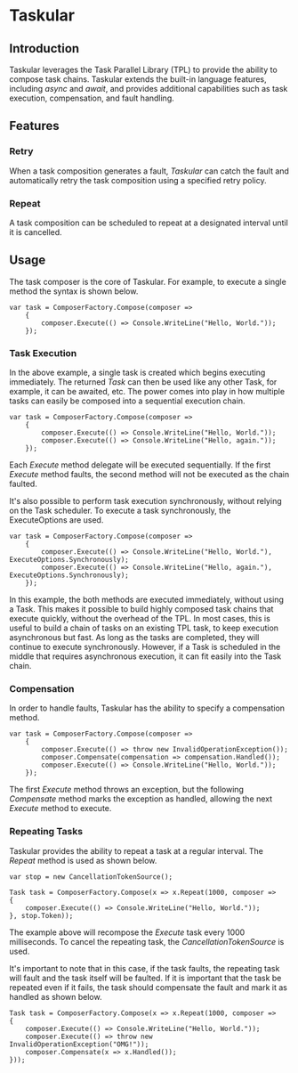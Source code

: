 # Taskular

## Introduction

Taskular leverages the Task Parallel Library (TPL) to provide the ability to compose task chains. Taskular extends the built-in language features, including _async_ and _await_, and provides additional capabilities such as task execution, compensation, and fault handling.

## Features

### Retry

When a task composition generates a fault, _Taskular_ can catch the fault and automatically retry the task composition using a specified retry policy. 

### Repeat

A task composition can be scheduled to repeat at a designated interval until it is cancelled.

## Usage

The task composer is the core of Taskular. For example, to execute a single method the syntax is shown below.

	var task = ComposerFactory.Compose(composer =>
		{
			composer.Execute(() => Console.WriteLine("Hello, World."));
		});

### Task Execution

In the above example, a single task is created which begins executing immediately. The returned _Task_ can then be used like any other Task, for example, it can be awaited, etc. The power comes into play in how multiple tasks can easily be composed into a sequential execution chain.

    var task = ComposerFactory.Compose(composer =>
        {
            composer.Execute(() => Console.WriteLine("Hello, World."));
            composer.Execute(() => Console.WriteLine("Hello, again."));
        });

Each _Execute_ method delegate will be executed sequentially. If the first _Execute_ method faults, the second method will not be executed as the chain faulted. 

It's also possible to perform task execution synchronously, without relying on the Task scheduler. To execute a task synchronously, the ExecuteOptions are used.

    var task = ComposerFactory.Compose(composer =>
        {
            composer.Execute(() => Console.WriteLine("Hello, World."), ExecuteOptions.Synchronously);
            composer.Execute(() => Console.WriteLine("Hello, again."), ExecuteOptions.Synchronously);
        });

In this example, the both methods are executed immediately, without using a Task. This makes it possible to build highly composed task chains that execute quickly, without the overhead of the TPL. In most cases, this is useful to build a chain of tasks on an existing TPL task, to keep execution asynchronous but fast. As long as the tasks are completed, they will continue to execute synchronously. However, if a Task is scheduled in the middle that requires asynchronous execution, it can fit easily into the Task chain.


### Compensation

In order to handle faults, Taskular has the ability to specify a compensation method.

    var task = ComposerFactory.Compose(composer =>
        {
            composer.Execute(() => throw new InvalidOperationException());
            composer.Compensate(compensation => compensation.Handled());
            composer.Execute(() => Console.WriteLine("Hello, World."));
        });

The first _Execute_ method throws an exception, but the following _Compensate_ method marks the exception as handled, allowing the next _Execute_ method to execute.


### Repeating Tasks

Taskular provides the ability to repeat a task at a regular interval. The _Repeat_ method is used as shown below.

	var stop = new CancellationTokenSource();

    Task task = ComposerFactory.Compose(x => x.Repeat(1000, composer =>
    {
        composer.Execute(() => Console.WriteLine("Hello, World."));
    }, stop.Token));

The example above will recompose the _Execute_ task every 1000 milliseconds. To cancel the repeating task, the _CancellationTokenSource_ is used.

It's important to note that in this case, if the task faults, the repeating task will fault and the task itself will be faulted. If it is important that the task be repeated even if it fails, the task should compensate the fault and mark it as handled as shown below.

    Task task = ComposerFactory.Compose(x => x.Repeat(1000, composer =>
    {
        composer.Execute(() => Console.WriteLine("Hello, World."));
        composer.Execute(() => throw new InvalidOperationException("OMG!"));
        composer.Compensate(x => x.Handled());
    }));



